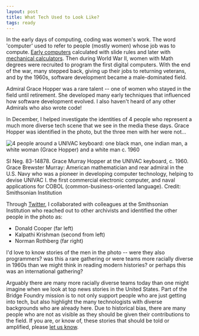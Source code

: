 ```yaml
---
layout: post
title: What Tech Used to Look Like?
tags: ready
---
```

In the early days of computing, coding was women's work. The word 'computer' used to refer to people (mostly women) whose job was to compute. [Early computers](http://www.amazon.com/When-Computers-Human-David-Grier/dp/0691091579) calculated with slide rules and later with [mechanical calculators](http://www.ultrasaurus.com/2006/10/anybody-got-a-slide-rule/). Then during World War II, women with Math degrees were recruited to program the first digital computers. With the end of the war, many stepped back, giving up their jobs to returning veterans, and by the 1960s, software development became a male-dominated field.

Admiral Grace Hopper was a rare talent -- one of women who stayed in the field until retirement.  She developed many early techniques that influenced how software development evolved.  I also haven't heard of any other Admirals who also wrote code!

In December, I helped investigate the identities of 4 people who represent a much more diverse tech scene that we see in the media these days. Grace Hopper was identified in the photo, but the three men with her were not...

![4 people around a UNIVAC keyboard: one black man, one indian man, a white woman (Grace Hopper) and a white man c. 1960](http://upload.wikimedia.org/wikipedia/commons/3/37/Grace_Hopper_and_UNIVAC.jpg)

SI Neg. 83-14878. Grace Murray Hopper at the UNIVAC keyboard, c. 1960. Grace Brewster Murray: American mathematician and rear admiral in the U.S. Navy who was a pioneer in developing computer technology, helping to devise UNIVAC I. the first commercial electronic computer, and naval applications for COBOL (common-business-oriented language). Credit: Smithsonian Institution

Through [Twitter](https://editor.storify.com/54e2a9348cf9bddf6f01411f), I collaborated with colleagues at the Smithsonian Institution who reached out to other archivists and identified the other people in the photo as:

* Donald Cooper (far left)
* Kalpathi Krishman (second from left)
* Norman Rothberg (far right)

I'd love to know stories of the men in the photo -- were they also programmers?  was this a rare gathering or were teams more racially diverse in 1960s than we might think in reading modern histories? or perhaps this was an international gathering?

Arguably there are many more racially diverse teams today than one might imagine when we look at top news stories in the United States.  Part of the Bridge Foundry mission is to not only support people who are just getting into tech, but also highlight the many technologists with diverse backgrounds who are already here. Due to historical bias, there are many people who are not as visible as they should be given their contributions to the field.  If you are, or know of, these stories that should be told or amplified, please [let us know](mailto:hello@bridgefoundry.org).
